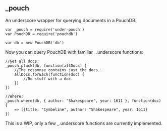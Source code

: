 ##  _pouch
An underscore wrapper for querying documents in a PouchDB.  


```
var _pouch = require('under-pouch')
var PouchDB = require('pouchdb')

var db = new PouchDB('db')

```

Now you can query PouchDB with familiar _.underscore functions: 

```
//Get all docs: 
_pouch.pluck(db, function(allDocs) {
    //The response contains just the docs...   
    allDocs.forEach(function(doc) {
        //Do stuff with a doc.
    })
})

//Where: 
_pouch.where(db, { author: "Shakespeare", year: 1611 }, function(doc) {
    => [{title: "Cymbeline", author: "Shakespeare", year: 1611}
})

```


This is a WIP, only a few _.underscore functions are currently implemented.    
